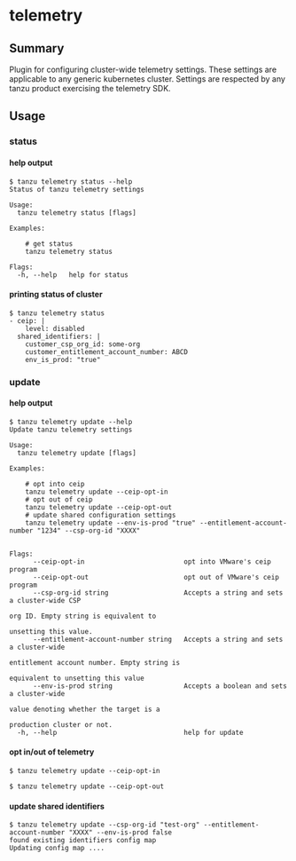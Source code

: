 # telemetry
## Summary
Plugin for configuring cluster-wide telemetry settings. These settings are applicable to any generic kubernetes cluster.
Settings are respected by any tanzu product exercising the telemetry SDK.

## Usage

### status
#### help output
```shell
$ tanzu telemetry status --help
Status of tanzu telemetry settings

Usage:
  tanzu telemetry status [flags]

Examples:

    # get status
    tanzu telemetry status

Flags:
  -h, --help   help for status
```

#### printing status of cluster
```shell
$ tanzu telemetry status
- ceip: |
    level: disabled
  shared_identifiers: |
    customer_csp_org_id: some-org
    customer_entitlement_account_number: ABCD
    env_is_prod: "true"
```

### update
#### help output
```shell
$ tanzu telemetry update --help
Update tanzu telemetry settings

Usage:
  tanzu telemetry update [flags]

Examples:

    # opt into ceip
    tanzu telemetry update --ceip-opt-in
	# opt out of ceip
    tanzu telemetry update --ceip-opt-out
	# update shared configuration settings
    tanzu telemetry update --env-is-prod "true" --entitlement-account-number "1234" --csp-org-id "XXXX"


Flags:
      --ceip-opt-in                         opt into VMware's ceip program
      --ceip-opt-out                        opt out of VMware's ceip program
      --csp-org-id string                   Accepts a string and sets a cluster-wide CSP
                                                                            org ID. Empty string is equivalent to
                                                                            unsetting this value.
      --entitlement-account-number string   Accepts a string and sets a cluster-wide
                                                                            entitlement account number. Empty string is
                                                                            equivalent to unsetting this value
      --env-is-prod string                  Accepts a boolean and sets a cluster-wide
                                                                            value denoting whether the target is a
                                                                            production cluster or not.
  -h, --help                                help for update
```

#### opt in/out of telemetry
```shell
$ tanzu telemetry update --ceip-opt-in

$ tanzu telemetry update --ceip-opt-out

```

#### update shared identifiers
```shell
$ tanzu telemetry update --csp-org-id "test-org" --entitlement-account-number "XXXX" --env-is-prod false
found existing identifiers config map
Updating config map ....
```